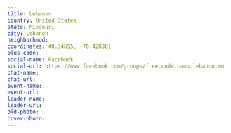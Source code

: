 ```yaml
---
title: Lebanon
country: United States
state: Missouri
city: Lebanon
neighborhood: 
coordinates: 40.34655, -76.428381
plus-code:
social-name: Facebook
social-url: https://www.facebook.com/groups/free.code.camp.lebanon.mo
chat-name:
chat-url:
event-name:
event-url:
leader-name:
leader-url:
old-photo: 
cover-photo:
---
```

